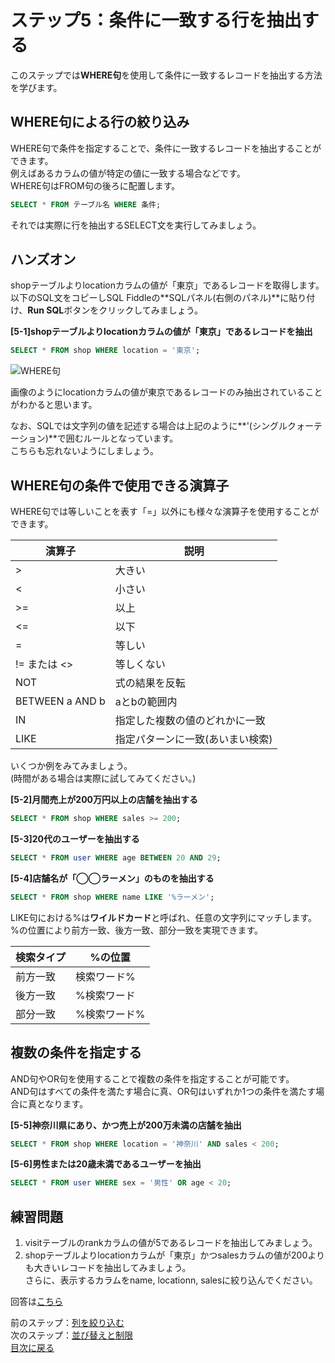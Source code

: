 # ステップ5：条件に一致する行を抽出する
このステップでは**WHERE句**を使用して条件に一致するレコードを抽出する方法を学びます。  

## WHERE句による行の絞り込み
WHERE句で条件を指定することで、条件に一致するレコードを抽出することができます。  
例えばあるカラムの値が特定の値に一致する場合などです。  
WHERE句はFROM句の後ろに配置します。  

```sql
SELECT * FROM テーブル名 WHERE 条件;
```

それでは実際に行を抽出するSELECT文を実行してみましょう。  

## ハンズオン
shopテーブルよりlocationカラムの値が「東京」であるレコードを取得します。  
以下のSQL文をコピーしSQL Fiddleの**SQLパネル(右側のパネル)**に貼り付け、**Run SQL**ボタンをクリックしてみましょう。  

**[5-1]shopテーブルよりlocationカラムの値が「東京」であるレコードを抽出**
```sql
SELECT * FROM shop WHERE location = '東京';
```

![WHERE句](https://user-images.githubusercontent.com/22129880/92434432-bdefdf00-f1da-11ea-9744-c8e5e311a697.png)

画像のようにlocationカラムの値が東京であるレコードのみ抽出されていることがわかると思います。  

なお、SQLでは文字列の値を記述する場合は上記のように**'(シングルクォーテーション)**で囲むルールとなっています。  
こちらも忘れないようにしましょう。  

## WHERE句の条件で使用できる演算子
WHERE句では等しいことを表す「=」以外にも様々な演算子を使用することができます。  

|演算子|説明|
| --- | --- |
| > | 大きい |
| < | 小さい |
| >= | 以上 |
| <= | 以下 |
| = | 等しい |
| != または <> | 等しくない |
| NOT | 式の結果を反転 |
| BETWEEN a AND b | aとbの範囲内 |
| IN | 指定した複数の値のどれかに一致 |
| LIKE | 指定パターンに一致(あいまい検索) |

いくつか例をみてみましょう。  
(時間がある場合は実際に試してみてください。)  

**[5-2]月間売上が200万円以上の店舗を抽出する**  
```sql
SELECT * FROM shop WHERE sales >= 200;
```

**[5-3]20代のユーザーを抽出する**  
```sql
SELECT * FROM user WHERE age BETWEEN 20 AND 29;
```

**[5-4]店舗名が「◯◯ラーメン」のものを抽出する**  
```sql
SELECT * FROM shop WHERE name LIKE '%ラーメン';
```

LIKE句における%は**ワイルドカード**と呼ばれ、任意の文字列にマッチします。  
%の位置により前方一致、後方一致、部分一致を実現できます。

|検索タイプ|%の位置|
| --- | --- |
|前方一致|検索ワード%|
|後方一致|%検索ワード|
|部分一致|%検索ワード%|


## 複数の条件を指定する
AND句やOR句を使用することで複数の条件を指定することが可能です。  
AND句はすべての条件を満たす場合に真、OR句はいずれか1つの条件を満たす場合に真となります。

**[5-5]神奈川県にあり、かつ売上が200万未満の店舗を抽出**  
```sql
SELECT * FROM shop WHERE location = '神奈川' AND sales < 200;
```

**[5-6]男性または20歳未満であるユーザーを抽出**  
```sql
SELECT * FROM user WHERE sex = '男性' OR age < 20;
```

## 練習問題
1. visitテーブルのrankカラムの値が5であるレコードを抽出してみましょう。  
2. shopテーブルよりlocationカラムが「東京」かつsalesカラムの値が200よりも大きいレコードを抽出してみましょう。  
さらに、表示するカラムをname, locationn, salesに絞り込んでください。  

回答は[こちら](005-where-answer.md)  

前のステップ：[列を絞り込む](004-select-columns.md)  
次のステップ：[並び替えと制限](006-sort-and-limit.md)  
[目次に戻る](README.md)
